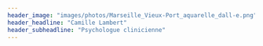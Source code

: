 ```yaml
---
header_image: "images/photos/Marseille_Vieux-Port_aquarelle_dall-e.png"
header_headline: "Camille Lambert"
header_subheadline: "Psychologue clinicienne"
---
```

